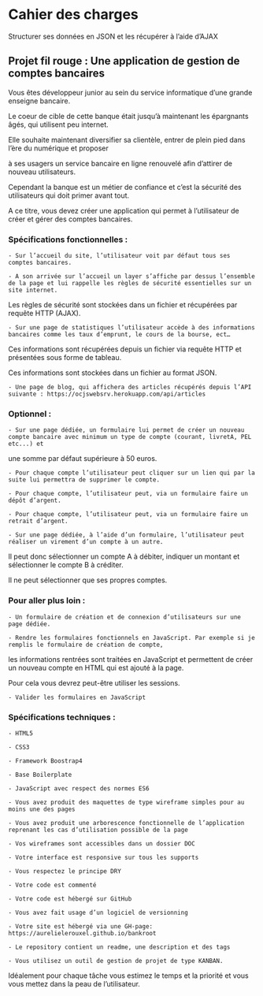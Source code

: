 # Cahier des charges

Structurer ses données en JSON et les récupérer à l’aide d’AJAX


## Projet fil rouge : Une application de gestion de comptes bancaires

Vous êtes développeur junior au sein du service informatique d’une grande enseigne bancaire.
 
Le coeur de cible de cette banque était jusqu’à maintenant les épargnants âgés, qui utilisent peu internet.
  
Elle souhaite maintenant diversifier sa clientèle, entrer de plein pied dans l’ère du numérique et proposer
 
à ses usagers un service bancaire en ligne renouvelé afin d’attirer de nouveau utilisateurs.
 
Cependant la banque est un métier de confiance et c’est la sécurité des utilisateurs qui doit primer avant tout.
 
A ce titre, vous devez créer une application qui permet à l’utilisateur de créer et gérer des comptes bancaires.


### Spécifications fonctionnelles :

	- Sur l’accueil du site, l’utilisateur voit par défaut tous ses comptes bancaires.

	- A son arrivée sur l’accueil un layer s’affiche par dessus l’ensemble de la page et lui rappelle les règles de sécurité essentielles sur un site internet.
 
Les règles de sécurité sont stockées dans un fichier et récupérées par requête HTTP (AJAX).

	- Sur une page de statistiques l’utilisateur accède à des informations bancaires comme les taux d’emprunt, le cours de la bourse, ect…
 
Ces informations sont récupérées depuis un fichier via requête HTTP et présentées sous forme de tableau.
 
Ces informations sont stockées dans un fichier au format JSON.

	- Une page de blog, qui affichera des articles récupérés depuis l’API suivante : https://ocjswebsrv.herokuapp.com/api/articles


### Optionnel :

	- Sur une page dédiée, un formulaire lui permet de créer un nouveau compte bancaire avec minimum un type de compte (courant, livretA, PEL etc...) et
 
une somme par défaut supérieure à 50 euros.

	- Pour chaque compte l’utilisateur peut cliquer sur un lien qui par la suite lui permettra de supprimer le compte.

	- Pour chaque compte, l’utilisateur peut, via un formulaire faire un dépôt d’argent.

	- Pour chaque compte, l’utilisateur peut, via un formulaire faire un retrait d’argent.

	- Sur une page dédiée, à l’aide d’un formulaire, l’utilisateur peut réaliser un virement d’un compte à un autre.
 
Il peut donc sélectionner un compte A à débiter, indiquer un montant et sélectionner le compte B à créditer.
 
Il ne peut sélectionner que ses propres comptes.
 

### Pour aller plus loin :
	- Un formulaire de création et de connexion d’utilisateurs sur une page dédiée.

	- Rendre les formulaires fonctionnels en JavaScript. Par exemple si je remplis le formulaire de création de compte,
 
les informations rentrées sont traitées en JavaScript et permettent de créer un nouveau compte en HTML qui est ajouté à la page.
 
Pour cela vous devrez peut-être utiliser les sessions.

	- Valider les formulaires en JavaScript


### Spécifications techniques :

	- HTML5

	- CSS3

	- Framework Boostrap4

	- Base Boilerplate

	- JavaScript avec respect des normes ES6

	- Vous avez produit des maquettes de type wireframe simples pour au moins une des pages

	- Vous avez produit une arborescence fonctionnelle de l’application reprenant les cas d’utilisation possible de la page

	- Vos wireframes sont accessibles dans un dossier DOC

	- Votre interface est responsive sur tous les supports

	- Vous respectez le principe DRY

	- Votre code est commenté

	- Votre code est hébergé sur GitHub

	- Vous avez fait usage d’un logiciel de versionning

	- Votre site est hébergé via une GH-page:  https://aurelielerouxel.github.io/bankroot

	- Le repository contient un readme, une description et des tags

	- Vous utilisez un outil de gestion de projet de type KANBAN.
 
Idéalement pour chaque tâche vous estimez le temps et la priorité et vous vous mettez dans la peau de l’utilisateur.


